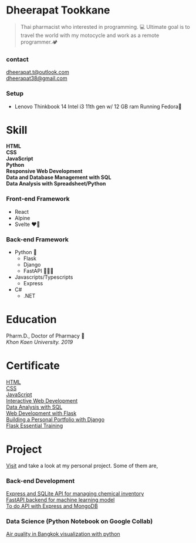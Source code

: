 # Dheerapat Tookkane

> Thai pharmacist who interested in programming. 💻 
> Ultimate goal is to travel the world with my motocycle and work as a remote programmer.🏕

### contact

dheerapat.t@outlook.com  
dheerapat38@gmail.com

### Setup
* Lenovo Thinkbook 14 Intel i3 11th gen w/ 12 GB ram Running Fedora🐧

# Skill

**HTML**  
**CSS**  
**JavaScript**  
**Python**  
**Responsive Web Development**  
**Data and Database Management with SQL**  
**Data Analysis with Spreadsheet/Python**

### Front-end Framework

* React
* Alpine
* Svelte ❤️‍🔥

### Back-end Framework

* Python 🐍
  * Flask
  * Django
  * FastAPI 🧑🏼‍💻
* Javascripts/Typescripts
  * Express
* C#
  * .NET

# Education

Pharm.D., Doctor of Pharmacy 💊  
*Khon Kaen University. 2019*

# Certificate

[HTML](https://www.linkedin.com/learning/certificates/e8b06b94e9ab7f30d18724b81c64af619c5392156ff79bc47a2a4970aaf90e64?trk=share_certificate)  
[CSS](https://www.linkedin.com/learning/certificates/73c959dd2a653508c662d10f77c708bc37476519627078fbf01a65d7cc0b4c7c?trk=share_certificate)  
[JavaScript](https://www.codecademy.com/profiles/fullStackPy/certificates/705dcb15de0da4dd9d9fc4f3274b430e)  
[Interactive Web Development](https://www.codecademy.com/profiles/fullStackPy/certificates/36ae898a1d1c8524815305b2d1d2ebab)  
[Data Analysis with SQL](https://www.codecademy.com/profiles/fullStackPy/certificates/5cafb2d937090210d7df3652)  
[Web Development with Flask](https://www.codecademy.com/profiles/fullStackPy/certificates/5ee3bf2c187929001393af70)  
[Building a Personal Portfolio with Django](https://www.linkedin.com/learning/certificates/e1e8dec564d6a7dc3e3834f51dd81a51abb5087b946ea29291f4b55401b73f85)  
[Flask Essential Training](https://www.linkedin.com/learning/certificates/53f80a9b3d5e75fa186dd39a796ac93f90bfdbddd968f795a21d12a54be6b2fb)  

# Project

[Visit](https://www.github.com/dheerapat) and take a look at my personal project. Some of them are,  
  
### Back-end Development

[Express and SQLite API for managing chemical inventory](https://github.com/dheerapat/express-storage-api)  
[FastAPI backend for machine learning model](https://github.com/dheerapat/fastapi-ml-api-test)  
[To do API with Express and MongoDB](https://github.com/dheerapat/express-todo-api)
  
### Data Science (Python Notebook on Google Collab)

[Air quality in Bangkok visualization with python](https://colab.research.google.com/drive/1VAX68CNfiXBPkW1HnZM0pu-NUs7IIkXO?usp=sharing)
